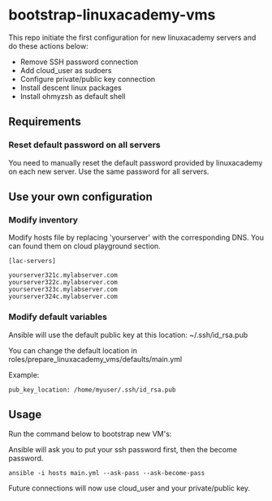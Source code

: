 # bootstrap-linuxacademy-vms

This repo initiate the first configuration for new linuxacademy servers and do these actions below:

- Remove SSH password connection
- Add cloud_user as sudoers
- Configure private/public key connection
- Install descent linux packages
- Install ohmyzsh as default shell

## Requirements

### Reset default password on all servers

You need to manually reset the default password provided by linuxacademy on each new server. Use the same password for all servers.

## Use your own configuration

### Modify inventory

Modify hosts file by replacing 'yourserver' with the corresponding DNS. You can found them on cloud playground section.

```
[lac-servers]  

yourserver321c.mylabserver.com  
yourserver322c.mylabserver.com  
yourserver323c.mylabserver.com  
yourserver324c.mylabserver.com 
```

### Modify default variables

Ansible will use the default public key at this location: ~/.ssh/id_rsa.pub

You can change the default location in roles/prepare_linuxacademy_vms/defaults/main.yml

Example:

```
pub_key_location: /home/myuser/.ssh/id_rsa.pub
```

## Usage

Run the command below to bootstrap new VM's:

Ansible will ask you to put your ssh password first, then the become password.

```
ansible -i hosts main.yml --ask-pass --ask-become-pass
```

Future connections will now use cloud_user and your private/public key.
